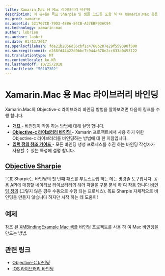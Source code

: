 ```yaml
---
title: Xamarin.Mac 용 Mac 라이브러리 바인딩
description: 이 문서는 목표 Sharpie 및 샘플 코드를 포함 하 여 Xamarin.Mac 응용 프로그램에서는 Objective-c 바인딩 작업을 수행 하는 방법에 설명 하는 지침에 연결 합니다.
ms.prod: xamarin
ms.assetid: 521707CD-79D3-488A-84CB-A37EBF93AC94
ms.technology: xamarin-mac
author: lobrien
ms.author: laobri
ms.date: 01/13/2017
ms.openlocfilehash: fde21b2056d56cbf1c4768b287e29f559390f500
ms.sourcegitcommit: e268fd44422d0bbc7c944a678e2cc633a0493122
ms.translationtype: MT
ms.contentlocale: ko-KR
ms.lasthandoff: 10/25/2018
ms.locfileid: "50107302"
---
```

# <a name="binding-mac-libraries-for-xamarinmac"></a>Xamarin.Mac 용 Mac 라이브러리 바인딩

Xamarin.Mac의 Objective-c 라이브러리 바인딩 방법을 알아보려면 다음이 링크를 수행 합니다.

- [**개요** ](~/cross-platform/macios/binding/overview.md) -
  바인딩이 작동 하는 방법에 대해 설명 합니다.
- [**Objective-c 라이브러리 바인딩** ](~/cross-platform/macios/binding/objective-c-libraries.md) -
  Xamarin 프로젝트에서 사용 하기 위한 Objective-c 라이브러리를 바인딩하는 방법에 대 한 지침입니다.
- [**입력 정의 참조 가이드** ](~/cross-platform/macios/binding/binding-types-reference.md) -
  모든 바인딩 생성 프로세스를 추진 하는 바인딩 작성자가 사용할 수 있는 특성에 설명 합니다.

## <a name="objective-sharpiecross-platformmaciosbindingobjective-sharpieindexmd"></a>[Objective Sharpie](~/cross-platform/macios/binding/objective-sharpie/index.md)

목표 Sharpie는 바인딩의 첫 번째 패스를 부트스트랩 하는 데는 명령줄 도구입니다.
공용 API에 매핑할 네이티브 라이브러리의 헤더 파일을 구문 분석 하 여 작동 합니다 [바인딩 정의](~/cross-platform/macios/binding/binding-types-reference.md) (그렇지 않은 경우 수동으로 수행 되는 프로세스). 목표 Sharpie 자체적으로 바인딩을 만들지 않습니다 하지만 시작 하는 데 도움이!

## <a name="examples"></a>예제

참조 된 [XMBindingExample Mac 샘플](https://github.com/xamarin/mac-samples/tree/master/XMBindingExample) 바인딩 프로젝트를 사용 하 여 Mac 바인딩을 만드는 방법.

## <a name="related-links"></a>관련 링크

- [Objective-C 바인딩](~/cross-platform/macios/binding/index.md)
- [IOS 라이브러리 바인딩](~/ios/platform/binding-objective-c/index.md)
